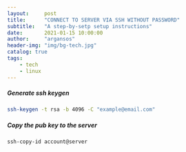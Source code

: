 ```yaml
---
layout:     post
title:      "CONNECT TO SERVER VIA SSH WITHOUT PASSWORD"
subtitle:   "A step-by-setp setup instructions"
date:       2021-01-15 10:00:00
author:     "argansos"
header-img: "img/bg-tech.jpg"
catalog: true
tags:
    - tech
    - linux
---
```


##### Generate ssh keygen

```bash
ssh-keygen -t rsa -b 4096 -C "example@email.com"
```

##### Copy the pub key to the server

```bash
ssh-copy-id account@server
```
